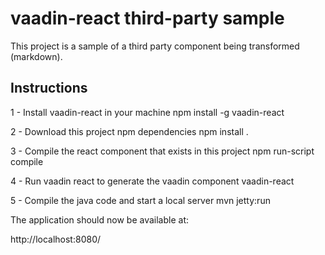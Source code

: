 vaadin-react third-party sample
==============

This project is a sample of a third party component being transformed (markdown).

## Instructions
1 - Install vaadin-react in your machine
npm install -g vaadin-react

2 - Download this project npm dependencies
npm install .

3 - Compile the react component that exists in this project
npm run-script compile

4 - Run vaadin react to generate the vaadin component
vaadin-react

5 - Compile the java code and start a local server
mvn jetty:run

The application should now be available at:

http://localhost:8080/
